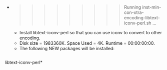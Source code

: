 * >>>>>>>>> Running inst-min-con-xtra-encoding-libtext-iconv-perl.sh ...
  * Install libtext-iconv-perl so that you can use iconv to convert to other encoding.
  * Disk size = 1983360K. Space Used = 4K. Runtime = 00:00:00:00.
  * The following NEW packages will be installed:
  ```bash
libtext-iconv-perl*
  ```

